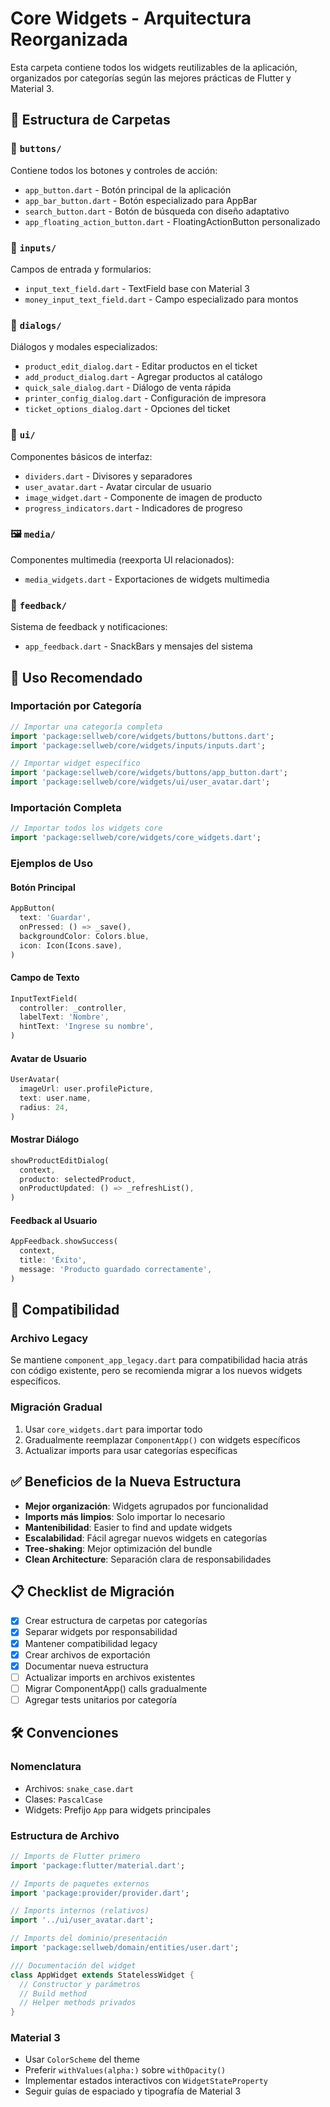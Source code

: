 # Core Widgets - Arquitectura Reorganizada

Esta carpeta contiene todos los widgets reutilizables de la aplicación, organizados por categorías según las mejores prácticas de Flutter y Material 3.

## 📁 Estructura de Carpetas

### 🔘 `buttons/`
Contiene todos los botones y controles de acción:
- `app_button.dart` - Botón principal de la aplicación
- `app_bar_button.dart` - Botón especializado para AppBar
- `search_button.dart` - Botón de búsqueda con diseño adaptativo
- `app_floating_action_button.dart` - FloatingActionButton personalizado

### 📝 `inputs/`
Campos de entrada y formularios:
- `input_text_field.dart` - TextField base con Material 3
- `money_input_text_field.dart` - Campo especializado para montos

### 💬 `dialogs/`
Diálogos y modales especializados:
- `product_edit_dialog.dart` - Editar productos en el ticket
- `add_product_dialog.dart` - Agregar productos al catálogo
- `quick_sale_dialog.dart` - Diálogo de venta rápida
- `printer_config_dialog.dart` - Configuración de impresora
- `ticket_options_dialog.dart` - Opciones del ticket

### 🎨 `ui/`
Componentes básicos de interfaz:
- `dividers.dart` - Divisores y separadores
- `user_avatar.dart` - Avatar circular de usuario
- `image_widget.dart` - Componente de imagen de producto
- `progress_indicators.dart` - Indicadores de progreso

### 🖼️ `media/`
Componentes multimedia (reexporta UI relacionados):
- `media_widgets.dart` - Exportaciones de widgets multimedia

### 📢 `feedback/`
Sistema de feedback y notificaciones:
- `app_feedback.dart` - SnackBars y mensajes del sistema

## 🚀 Uso Recomendado

### Importación por Categoría
```dart
// Importar una categoría completa
import 'package:sellweb/core/widgets/buttons/buttons.dart';
import 'package:sellweb/core/widgets/inputs/inputs.dart';

// Importar widget específico
import 'package:sellweb/core/widgets/buttons/app_button.dart';
import 'package:sellweb/core/widgets/ui/user_avatar.dart';
```

### Importación Completa
```dart
// Importar todos los widgets core
import 'package:sellweb/core/widgets/core_widgets.dart';
```

### Ejemplos de Uso

#### Botón Principal
```dart
AppButton(
  text: 'Guardar',
  onPressed: () => _save(),
  backgroundColor: Colors.blue,
  icon: Icon(Icons.save),
)
```

#### Campo de Texto
```dart
InputTextField(
  controller: _controller,
  labelText: 'Nombre',
  hintText: 'Ingrese su nombre',
)
```

#### Avatar de Usuario
```dart
UserAvatar(
  imageUrl: user.profilePicture,
  text: user.name,
  radius: 24,
)
```

#### Mostrar Diálogo
```dart
showProductEditDialog(
  context,
  producto: selectedProduct,
  onProductUpdated: () => _refreshList(),
)
```

#### Feedback al Usuario
```dart
AppFeedback.showSuccess(
  context,
  title: 'Éxito',
  message: 'Producto guardado correctamente',
)
```

## 🔄 Compatibilidad

### Archivo Legacy
Se mantiene `component_app_legacy.dart` para compatibilidad hacia atrás con código existente, pero se recomienda migrar a los nuevos widgets específicos.

### Migración Gradual
1. Usar `core_widgets.dart` para importar todo
2. Gradualmente reemplazar `ComponentApp()` con widgets específicos
3. Actualizar imports para usar categorías específicas

## ✅ Beneficios de la Nueva Estructura

- **Mejor organización**: Widgets agrupados por funcionalidad
- **Imports más limpios**: Solo importar lo necesario
- **Mantenibilidad**: Easier to find and update widgets
- **Escalabilidad**: Fácil agregar nuevos widgets en categorías
- **Tree-shaking**: Mejor optimización del bundle
- **Clean Architecture**: Separación clara de responsabilidades

## 📋 Checklist de Migración

- [x] Crear estructura de carpetas por categorías
- [x] Separar widgets por responsabilidad
- [x] Mantener compatibilidad legacy
- [x] Crear archivos de exportación
- [x] Documentar nueva estructura
- [ ] Actualizar imports en archivos existentes
- [ ] Migrar ComponentApp() calls gradualmente
- [ ] Agregar tests unitarios por categoría

## 🛠️ Convenciones

### Nomenclatura
- Archivos: `snake_case.dart`
- Clases: `PascalCase`
- Widgets: Prefijo `App` para widgets principales

### Estructura de Archivo
```dart
// Imports de Flutter primero
import 'package:flutter/material.dart';

// Imports de paquetes externos
import 'package:provider/provider.dart';

// Imports internos (relativos)
import '../ui/user_avatar.dart';

// Imports del dominio/presentación
import 'package:sellweb/domain/entities/user.dart';

/// Documentación del widget
class AppWidget extends StatelessWidget {
  // Constructor y parámetros
  // Build method
  // Helper methods privados
}
```

### Material 3
- Usar `ColorScheme` del theme
- Preferir `withValues(alpha:)` sobre `withOpacity()`
- Implementar estados interactivos con `WidgetStateProperty`
- Seguir guías de espaciado y tipografía de Material 3
